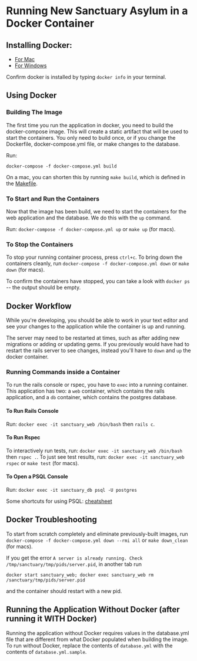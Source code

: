# Running New Sanctuary Asylum in a Docker Container

## Installing Docker:
- [For Mac](https://docs.docker.com/docker-for-mac/install/)
- [For Windows](https://docs.docker.com/docker-for-windows/install/)

Confirm docker is installed by typing `docker info` in your terminal.

## Using Docker

### Building The Image
The first time you run the application in docker, you need to build the docker-compose image. This will create a static artifact that will be used to start the containers. You only need to build once, or if you change the Dockerfile, docker-compose.yml file, or make changes to the database.

Run:
```
docker-compose -f docker-compose.yml build
```

On a mac, you can shorten this by running `make build`, which is defined in the [Makefile](Makefile).

### To Start and Run the Containers
Now that the image has been build, we need to start the containers for the web application and the database. We do this with the `up` command.

Run: `docker-compose -f docker-compose.yml up` or `make up` (for macs).

### To Stop the Containers
To stop your running container process, press `ctrl+c`. To bring down the containers cleanly, run `docker-compose -f docker-compose.yml down` or `make down` (for macs).

To confirm the containers have stopped, you can take a look with `docker ps` -- the output should be empty.

## Docker Workflow
While you're developing, you should be able to work in your text editor and see your changes to the application while the container is up and running.

The server may need to be restarted at times, such as after adding new migrations or adding or updating gems. If you previously would have had to restart the rails server to see changes, instead you'll have to `down` and `up` the docker container.

### Running Commands inside a Container
To run the rails console or rspec, you have to `exec` into a running container. This application has two: a `web` container, which contains the rails application, and a `db` container, which contains the postgres database.

#### To Run Rails Console
Run: `docker exec -it sanctuary_web /bin/bash` then `rails c`.

#### To Run Rspec
To interactively run tests, run: `docker exec -it sanctuary_web /bin/bash` then `rspec .`.
To just see test results, run: `docker exec -it sanctuary_web rspec` or `make test` (for macs).

#### To Open a PSQL Console
Run: `docker exec -it sanctuary_db psql -U postgres`

Some shortcuts for using PSQL: [cheatsheet](https://gist.github.com/Kartones/dd3ff5ec5ea238d4c546)


## Docker Troubleshooting
To start from scratch completely and eliminate previously-built images, run `docker-compose -f docker-compose.yml down --rmi all` or `make down_clean` (for macs).

If you get the error `A server is already running. Check /tmp/sanctuary/tmp/pids/server.pid`, in another tab run

```
docker start sanctuary_web; docker exec sanctuary_web rm /sanctuary/tmp/pids/server.pid
```
and the container should restart with a new pid.

## Running the Application Without Docker (after running it WITH Docker)
Running the application without Docker requires values in the database.yml file that are different from what Docker populated when building the image. To run without Docker, replace the contents of `database.yml` with the contents of `database.yml.sample`.

